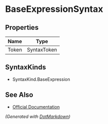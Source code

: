 # BaseExpressionSyntax

## Properties

| Name  | Type        |
| ----- | ----------- |
| Token | SyntaxToken |

## SyntaxKinds

* SyntaxKind\.BaseExpression

## See Also

* [Official Documentation](https://docs.microsoft.com/en-us/dotnet/api/microsoft.codeanalysis.csharp.syntax.baseexpressionsyntax)


*\(Generated with [DotMarkdown](http://github.com/JosefPihrt/DotMarkdown)\)*